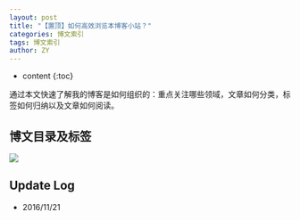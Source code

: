 ```yaml
---
layout: post
title: "【置顶】如何高效浏览本博客小站？"
categories: 博文索引
tags: 博文索引
author: ZY
---
```


* content
{:toc}

通过本文快速了解我的博客是如何组织的：重点关注哪些领域，文章如何分类，标签如何归纳以及文章如何阅读。




## 

## 博文目录及标签
![](https://raw.githubusercontent.com/woaielf/woaielf.github.io/master/_posts/Pic/0-tags1.png)



## Update Log
- 2016/11/21